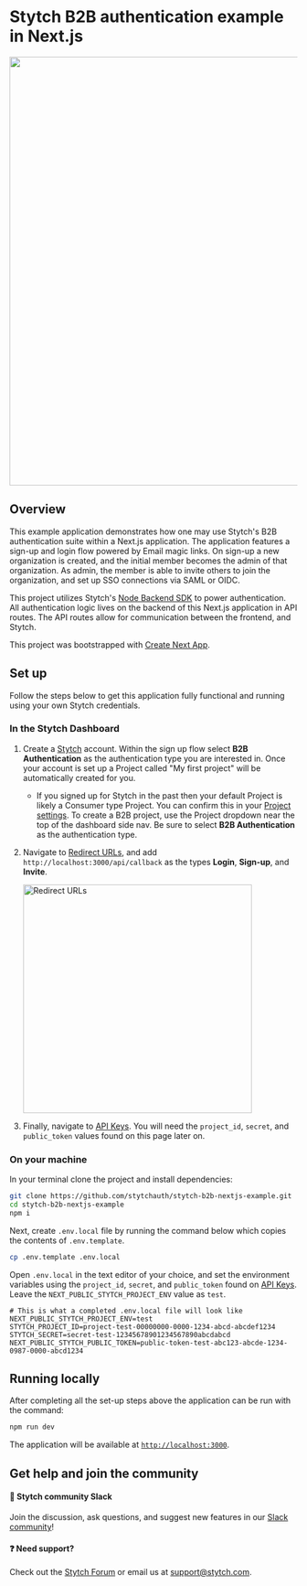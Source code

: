 # Stytch B2B authentication example in Next.js

<p align="center">
  <img src="https://user-images.githubusercontent.com/100632220/220425771-fa0a92ed-3088-4ef4-8bdd-7f771bbb16bc.png" width="750">
</p>

## Overview

This example application demonstrates how one may use Stytch's B2B authentication suite within a Next.js application. The application features a sign-up and login flow powered by Email magic links. On sign-up a new organization is created, and the initial member becomes the admin of that organization. As admin, the member is able to invite others to join the organization, and set up SSO connections via SAML or OIDC.

This project utilizes Stytch's [Node Backend SDK](https://www.npmjs.com/package/stytch) to power authentication. All authentication logic lives on the backend of this Next.js application in API routes. The API routes allow for communication between the frontend, and Stytch.

This project was bootstrapped with [Create Next App](https://nextjs.org/docs/api-reference/create-next-app).

## Set up

Follow the steps below to get this application fully functional and running using your own Stytch credentials.

### In the Stytch Dashboard

1. Create a [Stytch](https://stytch.com/) account. Within the sign up flow select **B2B Authentication** as the authentication type you are interested in. Once your account is set up a Project called "My first project" will be automatically created for you.

   - If you signed up for Stytch in the past then your default Project is likely a Consumer type Project. You can confirm this in your [Project settings](https://stytch.com/dashboard/project-settings). To create a B2B project, use the Project dropdown near the top of the dashboard side nav. Be sure to select **B2B Authentication** as the authentication type.

2. Navigate to [Redirect URLs](https://stytch.com/dashboard/redirect-urls), and add `http://localhost:3000/api/callback` as the types **Login**, **Sign-up**, and **Invite**.

   <img width="400" alt="Redirect URLs" src="https://user-images.githubusercontent.com/100632220/220420098-84c78ca3-4e71-46b5-90f1-25afbb571ce2.png">

3. Finally, navigate to [API Keys](https://stytch.com/dashboard/api-keys). You will need the `project_id`, `secret`, and `public_token` values found on this page later on.

### On your machine

In your terminal clone the project and install dependencies:

```bash
git clone https://github.com/stytchauth/stytch-b2b-nextjs-example.git
cd stytch-b2b-nextjs-example
npm i
```

Next, create `.env.local` file by running the command below which copies the contents of `.env.template`.

```bash
cp .env.template .env.local
```

Open `.env.local` in the text editor of your choice, and set the environment variables using the `project_id`, `secret`, and `public_token` found on [API Keys](https://stytch.com/dashboard/api-keys). Leave the `NEXT_PUBLIC_STYTCH_PROJECT_ENV` value as `test`.

```
# This is what a completed .env.local file will look like
NEXT_PUBLIC_STYTCH_PROJECT_ENV=test
STYTCH_PROJECT_ID=project-test-00000000-0000-1234-abcd-abcdef1234
STYTCH_SECRET=secret-test-12345678901234567890abcdabcd
NEXT_PUBLIC_STYTCH_PUBLIC_TOKEN=public-token-test-abc123-abcde-1234-0987-0000-abcd1234
```

## Running locally

After completing all the set-up steps above the application can be run with the command:

```bash
npm run dev
```

The application will be available at [`http://localhost:3000`](http://localhost:3000).

## Get help and join the community

#### :speech_balloon: Stytch community Slack

Join the discussion, ask questions, and suggest new features in our [Slack community](https://join.slack.com/t/stytch/shared_invite/zt-nil4wo92-jApJ9Cl32cJbEd9esKkvyg)!

#### :question: Need support?

Check out the [Stytch Forum](https://forum.stytch.com/) or email us at [support@stytch.com](mailto:support@stytch.com).
